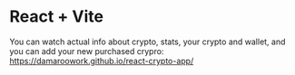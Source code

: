 # React + Vite

You can watch actual info about crypto, stats, your crypto and wallet, and you can add your new purchased crypro: 
https://damaroowork.github.io/react-crypto-app/
